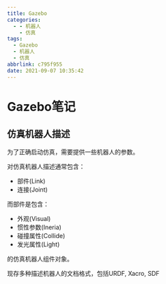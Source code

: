 ```yaml
---
title: Gazebo
categories:
  - - 机器人
    - 仿真
tags:
  - Gazebo
  - 机器人
  - 仿真
abbrlink: c795f955
date: 2021-09-07 10:35:42
---
```

# Gazebo笔记
## 仿真机器人描述
为了正确启动仿真，需要提供一些机器人的参数。

对仿真机器人描述通常包含：
- 部件(Link)
- 连接(Joint)

而部件是包含：
- 外观(Visual)
- 惯性参数(Ineria)
- 碰撞属性(Collide)
- 发光属性(Light)

的仿真机器人组件对象。

现存多种描述机器人的文档格式，包括URDF, Xacro, SDF